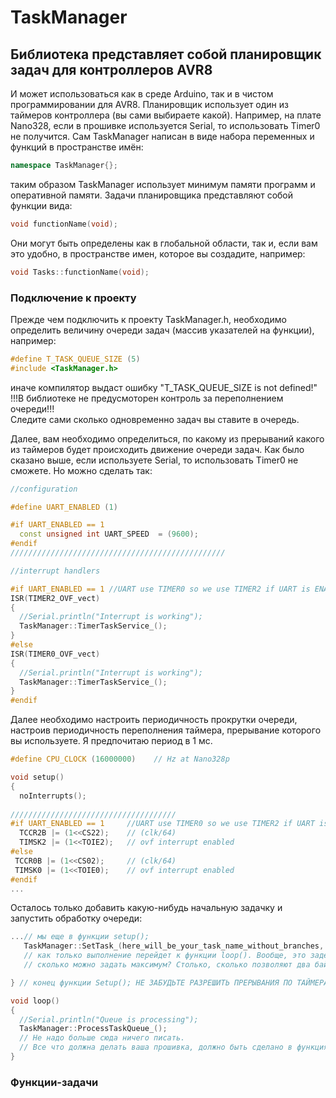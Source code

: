 # TaskManager
## Библиотека представляет собой планировщик задач для контроллеров AVR8
И может использоваться как в среде Arduino, так и в чистом программировании для AVR8.
Планировщик использует один из таймеров контроллера (вы сами выбираете какой). Например, на плате Nano328, 
если в прошивке используется Serial, то использовать Timer0 не получится.
Сам TaskManager написан в виде набора переменных и функций в пространстве имён:

```C++
namespace TaskManager{};
```
таким образом TaskManager использует минимум памяти программ и оперативной памяти.
Задачи планировщика представляют собой функции вида:

```C++
void functionName(void);
```
Они могут быть определены как в глобальной области, так и, если вам это удобно,
в пространстве имен, которое вы создадите, например:

```C++
void Tasks::functionName(void);
```

### Подключение к проекту

Прежде чем подключить к проекту TaskManager.h, необходимо определить величину 
очереди задач (массив указателей на функции), например:

```C++
#define T_TASK_QUEUE_SIZE (5)
#include <TaskManager.h>
```
иначе компилятор выдаст ошибку "T_TASK_QUEUE_SIZE is not defined!"     
!!!В библиотеке не предусмоторен контроль за переполнением очереди!!!  
Следите сами сколько одновременно задач вы ставите в очередь.

Далее, вам необходимо определиться, по какому из прерываний какого 
из таймеров будет происходить движение очереди задач.
Как было сказано выше, если используете Serial, то использовать Timer0
не сможете. Но можно сделать так:

```C++
//configuration

#define UART_ENABLED (1)

#if UART_ENABLED == 1
  const unsigned int UART_SPEED  = (9600);
#endif
////////////////////////////////////////////////

//interrupt handlers

#if UART_ENABLED == 1 //UART use TIMER0 so we use TIMER2 if UART is ENABLED
ISR(TIMER2_OVF_vect)
{
  //Serial.println("Interrupt is working");
  TaskManager::TimerTaskService_();
}
#else
ISR(TIMER0_OVF_vect)
{
  //Serial.println("Interrupt is working");
  TaskManager::TimerTaskService_();
}
#endif
```
Далее необходимо настроить периодичность прокрутки очереди, настроив периодичность
переполнения таймера, прерывание которого вы используете. Я предпочитаю период в 1 мс.

```C++
#define CPU_CLOCK (16000000) 	// Hz at Nano328p

void setup()
{
  noInterrupts();
  
/////////////////////////////////////
#if UART_ENABLED == 1     //UART use TIMER0 so we use TIMER2 if UART is ENABLED
  TCCR2B |= (1<<CS22);    // (clk/64)
  TIMSK2 |= (1<<TOIE2);   // ovf interrupt enabled
#else
 TCCR0B |= (1<<CS02);     // (clk/64)
 TIMSK0 |= (1<<TOIE0);    // ovf interrupt enabled
#endif
...
```
Осталось только добавить какую-нибудь начальную задачку и запустить обработку очереди:

```C++
...// мы еще в функции setup();
   TaskManager::SetTask_(here_will_be_your_task_name_without_branches, 0); //если вторым аргументом стоит 0, задача запустится сразу
   // как только выполнение перейдет к функции loop(). Вообще, это задержка выполнения задачи, в моём случае - в миллисекундах...
   // сколько можно задать максимум? Столько, сколько позволяют два байта.

} // конец функции Setup(); НЕ ЗАБУДЬТЕ РАЗРЕШИТЬ ПРЕРЫВАНИЯ ПО ТАЙМЕРАМ И ГЛОБАЛЬНО

void loop()
{
  //Serial.println("Queue is processing");
  TaskManager::ProcessTaskQueue_();
  // Не надо больше сюда ничего писать.
  // Все что должна делать ваша прошивка, должно быть сделано в функциях-задачах
}
```


### Функции-задачи
